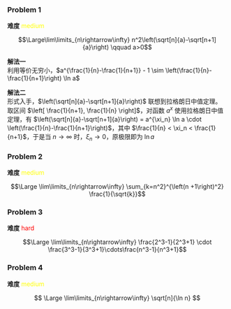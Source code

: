 ### Problem 1
**难度** <font color=yellow>medium</font>

$$\Large\lim\limits_{n\rightarrow\infty} n^2\left(\sqrt[n]{a}-\sqrt[n+1]{a}\right) \qquad a>0$$

**解法一**  
利用等价无穷小，$a^{\frac{1}{n}-\frac{1}{n+1}} - 1 \sim \left(\frac{1}{n}-\frac{1}{n+1}\right) \ln a$

**解法二**  
形式入手，$\left(\sqrt[n]{a}-\sqrt[n+1]{a}\right)$ 联想到拉格朗日中值定理。取区间 $\left[ \frac{1}{n+1}, \frac{1}{n} \right]$，对函数 $a^x$ 使用拉格朗日中值定理，有 $\left(\sqrt[n]{a}-\sqrt[n+1]{a}\right) = a^{\xi_n} \ln a \cdot \left(\frac{1}{n}-\frac{1}{n+1}\right)$，其中 $\frac{1}{n} < \xi_n < \frac{1}{n+1}$，于是当 $n \rightarrow \infty$ 时，$\xi_n \rightarrow 0$，原极限即为 $\ln a$

### Problem 2

**难度** <font color=yellow>medium</font>

$$\Large \lim\limits_{n\rightarrow\infty} \sum_{k=n^2}^{\left(n +1\right)^2} \frac{1}{\sqrt{k}}$$

### Problem 3

**难度** <font color=red>hard</font>

$$\Large \lim\limits_{n\rightarrow\infty} \frac{2^3-1}{2^3+1} \cdot \frac{3^3-1}{3^3+1}\cdots\frac{n^3-1}{n^3+1}$$

### Problem 4

**难度** <font color=yellow>medium</font>

$$
\Large \lim\limits_{n\rightarrow\infty} \sqrt[n]{\ln n}
$$